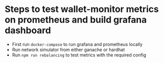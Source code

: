 # Steps to test wallet-monitor metrics on prometheus and build grafana dashboard

- First run `docker-compose` to run grafana and prometheus locally
- Run network simulator from either ganache or hardhat
- Run `npm run rebalancing` to test metrics with the required config
